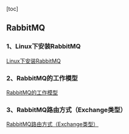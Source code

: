 [toc]

## RabbitMQ

### 1、Linux下安装RabbitMQ
[Linux下安装RabbitMQ](doc/rabbitmq_01_Linux下安装RabbitMQ.md)

### 2、RabbitMQ的工作模型
[RabbitMQ的工作模型](doc/rabbitmq_02_RabbitMQ的工作模型.md)

### 3、RabbitMQ路由方式（Exchange类型）
[RabbitMQ路由方式（Exchange类型）](doc/rabbitmq_03_RabbitMQ路由方式（Exchange类型）.md)